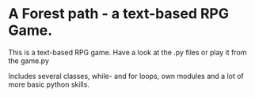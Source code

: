 # A Forest path - a text-based RPG Game.
This is a text-based RPG game. Have a look at the .py files or play it from the game.py

Includes several classes, while- and for loops, own modules and a lot of more basic python skills.
